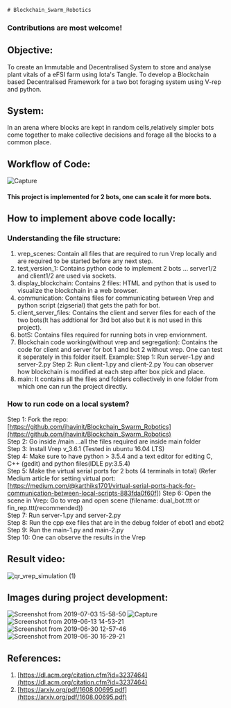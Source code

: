 ```diff
# Blockchain_Swarm_Robotics
```
### Contributions are most welcome!
## Objective:
To create an Immutable and Decentralised System to store
and analyse plant vitals of a eFSI farm using Iota's Tangle.
To develop a Blockchain based Decentralised Framework for a
two bot foraging system using V-rep and python.

## System:
In an arena where blocks are kept in random cells,relatively
simpler bots come together to make collective decisions and
forage all the blocks to a common place.

## Workflow of Code: 
![Capture](https://user-images.githubusercontent.com/42121605/60666672-39425c00-9e85-11e9-85a5-f996d4d9cc3f.PNG)

#### This project is implemented for 2 bots, one can scale it for more bots. 

## How to implement above code locally: 

### Understanding the file structure:
1. vrep_scenes: Contain all files that are required to run Vrep locally and are required to be started before any next step.
2. test_version_1: Contains python code to implement 2 bots ... server1/2 and client1/2 are used via sockets.
3. display_blockchain: Contains 2 files: HTML and python that is used to visualize the blockchain in a web browser.
4. communication: Contains files for communicating between Vrep and python script (zigserial) that gets the path for bot.
5. client_server_files: Contains the client and server files for each of the two bots(It has addtional for 3rd bot also but it is not used                         in this project).
6. botS: Contains files required for running bots in vrep enviornment.
7. Blockchain code working(without vrep and segregation): Contains the code for client and server for bot 1 and bot 2 without vrep. One      can test it seperately in this folder itself. Example:
   Step 1: Run server-1.py and server-2.py
   Step 2: Run client-1.py and client-2.py
   You can observer how blockchain is modified at each step after box pick and place.
8. main: It contains all the files and folders collectively in one folder from which one can run the project directly. 

### How to run code on a local system?
Step 1: Fork the repo: [https://github.com/jhavinit/Blockchain_Swarm_Robotics](https://github.com/jhavinit/Blockchain_Swarm_Robotics)<br/>
Step 2: Go inside /main ...all the files required are inside main folder<br/>
Step 3: Install Vrep v_3.6.1 (Tested in ubuntu 16.04 LTS)<br/>
Step 4: Make sure to have python > 3.5.4 and a text editor for editing C, C++ (gedit) and  python files(IDLE py:3.5.4)<br/>
Step 5: Make the virtual serial ports for 2 bots (4 terminals in total) (Refer Medium article for setting virtual port: [https://medium.com/@karthiks1701/virtual-serial-ports-hack-for-communication-between-local-scripts-883fda0f60f])
Step 6: Open the scene in Vrep: Go to vrep and open scene (filename: dual_bot.ttt or fin_rep.ttt(recommended))<br/> 
Step 7: Run server-1.py and server-2.py<br/>
Step 8: Run the cpp exe files that are in the debug folder of ebot1 and ebot2<br/>
Step 9: Run the main-1.py and main-2.py<br/>
Step 10: One can observe the results in the Vrep

## Result video:
![qr_vrep_simulation (1)](https://user-images.githubusercontent.com/42121605/60670505-7b23d000-9e8e-11e9-9b36-d7841daec432.png)

## Images during project development:
 
![Screenshot from 2019-07-03 15-58-50](https://user-images.githubusercontent.com/42121605/60670768-19b03100-9e8f-11e9-86ae-46fe9fdc47d9.png)
![Capture](https://user-images.githubusercontent.com/42121605/60670769-1a48c780-9e8f-11e9-8c2c-6faae819e98c.PNG)
![Screenshot from 2019-06-13 14-53-21](https://user-images.githubusercontent.com/42121605/60670772-1a48c780-9e8f-11e9-97a5-77f6a0337706.png)
![Screenshot from 2019-06-30 12-57-46](https://user-images.githubusercontent.com/42121605/60670773-1ae15e00-9e8f-11e9-9c5f-104f5a4fdc28.png)
![Screenshot from 2019-06-30 16-29-21](https://user-images.githubusercontent.com/42121605/60670774-1ae15e00-9e8f-11e9-8a03-d4a390caecdb.png)

## References:
1. [https://dl.acm.org/citation.cfm?id=3237464](https://dl.acm.org/citation.cfm?id=3237464)
2. [https://arxiv.org/pdf/1608.00695.pdf](https://arxiv.org/pdf/1608.00695.pdf)
